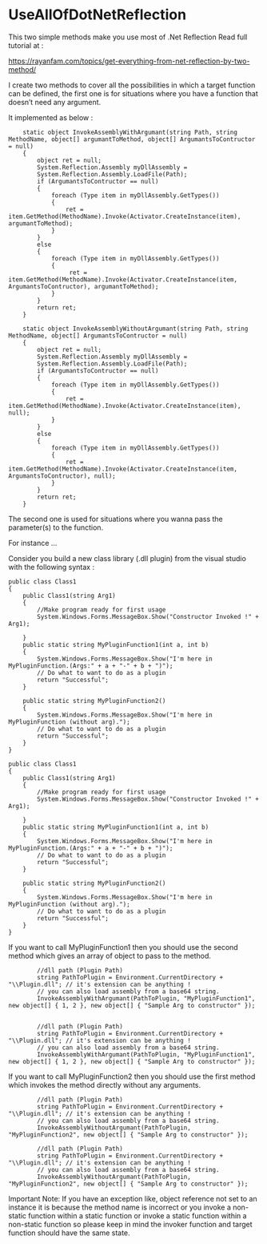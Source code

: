 # UseAllOfDotNetReflection
This two simple methods make you use most of .Net Reflection
Read full tutorial at :

https://rayanfam.com/topics/get-everything-from-net-reflection-by-two-method/


I create two methods to cover all the possibilities in which a target function can be defined, the first one is for situations where you have a function that doesn’t need any argument.

It implemented as below :

        static object InvokeAssemblyWithArgumant(string Path, string MethodName, object[] argumantToMethod, object[] ArgumantsToContructor = null)
        {
            object ret = null;
            System.Reflection.Assembly myDllAssembly =
            System.Reflection.Assembly.LoadFile(Path);
            if (ArgumantsToContructor == null)
            {
                foreach (Type item in myDllAssembly.GetTypes())
                {
                    ret = item.GetMethod(MethodName).Invoke(Activator.CreateInstance(item), argumantToMethod);
                }
            }
            else
            {
                foreach (Type item in myDllAssembly.GetTypes())
                {
                     ret = item.GetMethod(MethodName).Invoke(Activator.CreateInstance(item, ArgumantsToContructor), argumantToMethod);
                }
            }
            return ret;
        }

        static object InvokeAssemblyWithoutArgumant(string Path, string MethodName, object[] ArgumantsToContructor = null)
        {
            object ret = null;
            System.Reflection.Assembly myDllAssembly =
            System.Reflection.Assembly.LoadFile(Path);
            if (ArgumantsToContructor == null)
            {
                foreach (Type item in myDllAssembly.GetTypes())
                {
                    ret = item.GetMethod(MethodName).Invoke(Activator.CreateInstance(item), null);
                }
            }
            else
            {
                foreach (Type item in myDllAssembly.GetTypes())
                {
                    ret = item.GetMethod(MethodName).Invoke(Activator.CreateInstance(item, ArgumantsToContructor), null);
                }
            }
            return ret;
        }


The second one is used for situations where you wanna pass the parameter(s) to the function.

For instance …

Consider you build a new class library (.dll plugin) from the visual studio with the following syntax :


    public class Class1
    {
        public Class1(string Arg1)
        {
            //Make program ready for first usage
            System.Windows.Forms.MessageBox.Show("Constructor Invoked !" + Arg1);

        }
        public static string MyPluginFunction1(int a, int b)
        {
            System.Windows.Forms.MessageBox.Show("I'm here in MyPluginFunction.(Args:" + a + "-" + b + ")");
            // Do what to want to do as a plugin
            return "Successful";
        }

        public static string MyPluginFunction2()
        {
            System.Windows.Forms.MessageBox.Show("I'm here in MyPluginFunction (without arg).");
            // Do what to want to do as a plugin
            return "Successful";
        }
    }

    public class Class1
    {
        public Class1(string Arg1)
        {
            //Make program ready for first usage
            System.Windows.Forms.MessageBox.Show("Constructor Invoked !" + Arg1);
 
        }
        public static string MyPluginFunction1(int a, int b)
        {
            System.Windows.Forms.MessageBox.Show("I'm here in MyPluginFunction.(Args:" + a + "-" + b + ")");
            // Do what to want to do as a plugin
            return "Successful";
        }
 
        public static string MyPluginFunction2()
        {
            System.Windows.Forms.MessageBox.Show("I'm here in MyPluginFunction (without arg).");
            // Do what to want to do as a plugin
            return "Successful";
        }
    }
    
If you want to call MyPluginFunction1 then you should use the second method which gives an array of object to pass to the method.


            //dll path (Plugin Path)
            string PathToPlugin = Environment.CurrentDirectory + "\\Plugin.dll"; // it's extension can be anything !
            // you can also load assembly from a base64 string.
            InvokeAssemblyWithArgumant(PathToPlugin, "MyPluginFunction1", new object[] { 1, 2 }, new object[] { "Sample Arg to constructor" });


            //dll path (Plugin Path)
            string PathToPlugin = Environment.CurrentDirectory + "\\Plugin.dll"; // it's extension can be anything !
            // you can also load assembly from a base64 string.
            InvokeAssemblyWithArgumant(PathToPlugin, "MyPluginFunction1", new object[] { 1, 2 }, new object[] { "Sample Arg to constructor" });
            
If you want to call MyPluginFunction2 then you should use the first method which invokes the method directly without any arguments.

 


            //dll path (Plugin Path)
            string PathToPlugin = Environment.CurrentDirectory + "\\Plugin.dll"; // it's extension can be anything !
            // you can also load assembly from a base64 string.
            InvokeAssemblyWithoutArgumant(PathToPlugin, "MyPluginFunction2", new object[] { "Sample Arg to constructor" });

            //dll path (Plugin Path)
            string PathToPlugin = Environment.CurrentDirectory + "\\Plugin.dll"; // it's extension can be anything !
            // you can also load assembly from a base64 string.
            InvokeAssemblyWithoutArgumant(PathToPlugin, "MyPluginFunction2", new object[] { "Sample Arg to constructor" });
 

Important Note: If you have an exception like, object reference not set to an instance it is because the method name is incorrect or you invoke a non-static function within a static function or invoke a static function within a non-static function so please keep in mind the invoker function and target function should have the same state.
